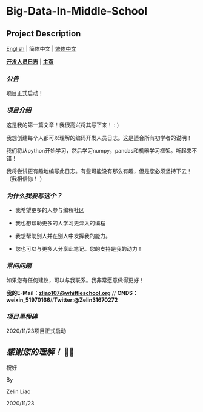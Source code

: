 # Big-Data-In-Middle-School

## Project Description

[English](https://github.com/ZelinLiao/Big-Data-In-Middle-School/blob/main/README.md) | 简体中文 | [繁体中文](https://github.com/ZelinLiao/Big-Data-In-Middle-School/blob/main/%E7%B9%81%E9%AB%94%E4%B8%AD%E6%96%87.md)


**[开发人员日志](---)** | **[主页](https://github.com/ZelinLiao/Big-Data-In-Middle-School/)**


### _公告_


项目正式启动！


### _项目介绍_


这是我的第一篇文章！我很高兴将其写下来！ : )

我想创建每个人都可以理解的编码开发人员日志。这是适合所有初学者的说明！

我们将从python开始学习，然后学习numpy，pandas和机器学习框架。听起来不错！ 

我将尝试更有趣地编写此日志。有些可能没有那么有趣，但是您必须坚持下去！ （我相信你！ ）


### _为什么我要写这个？_


* 我希望更多的人参与编程社区

* 我也想帮助更多的人学习更深入的编程

* 我想帮助别人并在别人中发挥我的能力。

* 您也可以与更多人分享此笔记。您的支持是我的动力！


### _常问问题_


如果您有任何建议，可以与我联系。我非常愿意做得更好！

**我的E-Mail：zliao107@whittleschool.org** // **CNDS：weixin_51970166**//**Twitter:@Zelin31670272**


### _项目里程碑_


2020/11/23项目正式启动


## _感谢您的理解！_ 🐱‍🏍


祝好

By

Zelin Liao

2020/11/23
